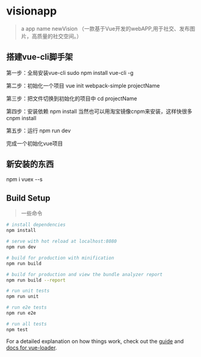 # visionapp

> a app name newVision （一款基于Vue开发的webAPP,用于社交、发布图片，高质量的社交空间。）

## 搭建vue-cli脚手架

第一步：全局安装vue-cli
sudo npm install vue-cli -g

第二步：初始化一个项目
vue init webpack-simple projectName

第三步：把文件切换到初始化的项目中
cd projectName

第四步：安装依赖
npm install
当然也可以用淘宝镜像cnpm来安装，这样快很多
cnpm install

第五步：运行
npm run dev

完成一个初始化vue项目



## 新安装的东西

npm i vuex --s


## Build Setup
> 一些命令

``` bash
# install dependencies
npm install

# serve with hot reload at localhost:8080
npm run dev

# build for production with minification
npm run build

# build for production and view the bundle analyzer report
npm run build --report

# run unit tests
npm run unit

# run e2e tests
npm run e2e

# run all tests
npm test
```

For a detailed explanation on how things work, check out the [guide](http://vuejs-templates.github.io/webpack/) and [docs for vue-loader](http://vuejs.github.io/vue-loader).
